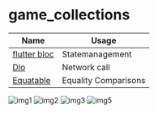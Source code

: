 # game_collections

| Name  | Usage |
| ------------- | ------------- |
| [flutter bloc](https://bloclibrary.dev/#/)  | Statemanagement  |
|  [Dio](https://riverpod.dev/)  | Network call  |
|  [Equatable](https://pub.dev/packages/equatable) | Equality Comparisons |



![img1](https://user-images.githubusercontent.com/41623462/163752202-022ec951-9cfe-49ce-b21f-d980d5ae7a19.png)
![img2](https://user-images.githubusercontent.com/41623462/163752205-fa7b3806-6be0-4650-9d39-f063fa7e854e.png)
![img3](https://user-images.githubusercontent.com/41623462/163752207-d242c854-8b2f-436b-b8b5-30134e7a079d.png)
![img5](https://user-images.githubusercontent.com/41623462/163752209-6a1595e3-f178-4de2-bcba-acbe762f6c98.png)

